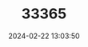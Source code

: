 ---
title: "33365"
category: "Annona rufinervis"
draft: false
date: 2024-02-22 13:03:50
languages:
  Spanish; Castilian: ["Guanabana de Monte"]
---
